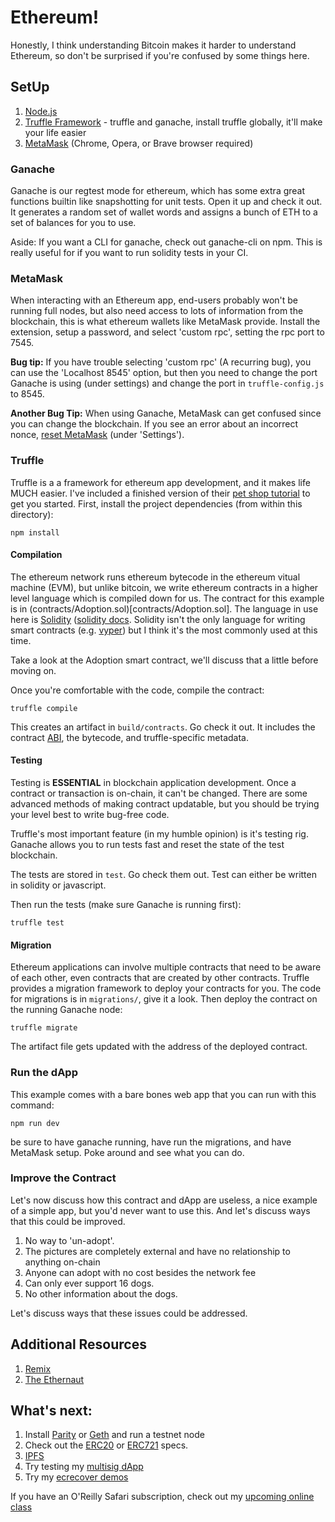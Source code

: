 # Ethereum!

Honestly, I think understanding Bitcoin makes it harder to understand
Ethereum, so don't be surprised if you're confused by some things here.

## SetUp

1. [Node.js]
2. [Truffle Framework] - truffle and ganache, install truffle globally, it'll
make your life easier
3. [MetaMask] (Chrome, Opera, or Brave browser required)

### Ganache

Ganache is our regtest mode for ethereum, which has some extra great functions
builtin like snapshotting for unit tests. Open it up and check it out.
It generates a random set of wallet words and assigns a bunch of ETH
to a set of balances for you to use.

Aside: If you want a CLI for ganache, check out ganache-cli on npm. This
is really useful for if you want to run solidity tests in your CI.

### MetaMask

When interacting with an Ethereum app, end-users probably won't be running full
nodes, but also need access to lots of information from the blockchain, this
is what ethereum wallets like MetaMask provide. Install the extension,
setup a password, and select 'custom rpc', setting the rpc port to 7545.

**Bug tip:** If you have trouble selecting 'custom rpc' (A recurring bug), you can
use the 'Localhost 8545' option, but then you need to change the port
Ganache is using (under settings) and change the port in `truffle-config.js`
to 8545.

**Another Bug Tip:** When using Ganache, MetaMask can get confused
since you can change the blockchain. If you see an error about an incorrect
nonce, [reset MetaMask] (under 'Settings').


### Truffle

Truffle is a a framework for ethereum app development, and it makes life
MUCH easier. I've included a finished version of their [pet shop tutorial]
to get you started. First, install the project dependencies (from within
this directory):

```
npm install
```

#### Compilation

The ethereum network runs ethereum bytecode in the ethereum vitual machine (EVM),
but unlike bitcoin, we write ethereum contracts in a higher level language
which is compiled down for us. The contract for this example is in
(contracts/Adoption.sol)[contracts/Adoption.sol]. The language in use here
is [Solidity] ([solidity docs]. Solidity isn't the only language for writing
smart contracts (e.g. [vyper]) but I think it's the most commonly used at this
time.

Take a look at the Adoption smart contract, we'll discuss that a little
before moving on.

Once you're comfortable with the code, compile the contract:

```
truffle compile
```

This creates an artifact in `build/contracts`. Go check it out.
It includes the contract [ABI], the bytecode, and truffle-specific metadata.

#### Testing

Testing is **ESSENTIAL** in blockchain application development.
Once a contract or transaction is on-chain, it can't be changed. There are
some advanced methods of making contract updatable, but you should
be trying your level best to write bug-free code.

Truffle's most important feature (in my humble opinion) is it's testing rig.
Ganache allows you to run tests fast and reset the state of the test blockchain.

The tests are stored in `test`. Go check them out. Test can either
be written in solidity or javascript. 

Then run the tests (make sure Ganache is running first):

```
truffle test
```

#### Migration

Ethereum applications can involve multiple contracts that need to
be aware of each other, even contracts that are created by other contracts.
Truffle provides a migration framework to deploy your contracts for you.
The code for migrations is in `migrations/`, give it a look. Then
deploy the contract on the running Ganache node:

```
truffle migrate
```

The artifact file gets updated with the address of the deployed contract.


### Run the dApp

This example comes with a bare bones web app that you can run with this command:


```
npm run dev
```

be sure to have ganache running, have run the migrations,
and have MetaMask setup. Poke around and see what you can do.


### Improve the Contract

Let's now discuss how this contract and dApp are useless, a nice example of
a simple app, but you'd never want to use this. And let's discuss
ways that this could be improved.

1. No way to 'un-adopt'.
2. The pictures are completely external and have no relationship to anything on-chain
3. Anyone can adopt with no cost besides the network fee
4. Can only ever support 16 dogs.
5. No other information about the dogs.

Let's discuss ways that these issues could be addressed.

## Additional Resources

1. [Remix]
1. [The Ethernaut]


## What's next:

1. Install [Parity] or [Geth] and run a testnet node
2. Check out the [ERC20] or [ERC721] specs.
2. [IPFS]
3. Try testing my [multisig dApp]
4. Try my [ecrecover demos]

If you have an O'Reilly Safari subscription, check out my [upcoming online class]


[node.js]: https://nodejs.org/en/
[truffle framework]: https://truffleframework.com/
[metamask]: https://metamask.io/
[pet shop tutorial]: https://truffleframework.com/tutorials/pet-shop
[reset Metamask]: https://stackoverflow.com/questions/45585735/testrpc-ganache-the-tx-doesnt-have-the-correct-nonce
[solidity]: https://github.com/ethereum/solidity
[solidity docs]: https://solidity.readthedocs.io/en/v0.5.5/
[vyper]: https://github.com/ethereum/vyper
[abi]: https://solidity.readthedocs.io/en/develop/abi-spec.html
[remix]: https://remix.ethereum.org
[multisig dapp]: https://github.com/unchained-capital/ethereum-multisig
[ecrecover demos]: https://github.com/destrys/ecrecover-demo
[ipfs]: https://ipfs.io/
[parity]: https://www.parity.io/ethereum/
[geth]: https://github.com/ethereum/go-ethereum
[erc20]: https://github.com/ethereum/EIPs/blob/master/EIPS/eip-20.md
[erc721]: https://github.com/ethereum/EIPs/blob/master/EIPS/eip-721.md
[upcoming online class]: https://learning.oreilly.com/live-training/courses/an-introduction-to-ethereum-dapps/0636920254539/
[the ethernaut]: https://ethernaut.zeppelin.solutions/